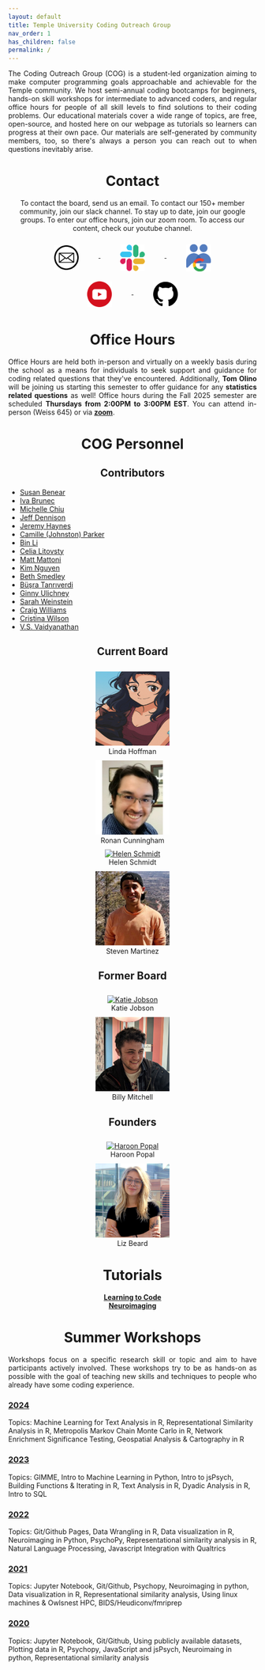 ```yaml
---
layout: default
title: Temple University Coding Outreach Group
nav_order: 1
has_children: false
permalink: /
---
```


<p style="text-align: justify;">The Coding Outreach Group (COG) is a student-led organization aiming to make computer programming goals approachable and achievable for the Temple community. We host semi-annual coding bootcamps for beginners, hands-on skill workshops for intermediate to advanced coders, and regular office hours for people of all skill levels to find solutions to their coding problems. Our educational materials cover a wide range of topics, are free, open-source, and hosted here on our webpage as tutorials so learners can progress at their own pace. Our materials are self-generated by community members, too, so there's always a person you can reach out to when questions inevitably arise.</p>   

<h1 style="text-align: center;">Contact</h1>
   <p style="text-align: center;">To contact the board, send us an email. To contact our 150+ member community, join our slack channel. To stay up to date, join our google groups. To enter our office hours, join our zoom room. To access our content, check our youtube channel.</p>
   <div style="text-align: center;">
      <a href="mailto:coding.outreach.group@gmail.com"> 
      <img src="/assets/images/email_BW.png" alt="Email Us" align="middle" style="margin: 10px 40px 10px 40px;"  width="50"/>
   </a>
   <a href="https://tucodingoutreachgroup.slack.com/"> 
      <img src="/assets/images/slack_Color.png" alt="Join Our Slack" align="middle" style="margin: 10px 40px 10px 40px;"  width="50"/>
   </a>
   <a href="https://groups.google.com/forum/#!forum/coding-outreach-group/join"> 
      <img src="/assets/images/groups_Color.png" alt="Join Our Google Groups" align="middle" style="margin: 10px 40px 10px 40px;"  width="50"/>
   <!-- </a>
   <a href="https://temple.zoom.us/j/98175378333"> 
      <img src="/assets/images/zoom_Color.png" alt="Office Hour Zoom Room" align="middle" style="margin: 10px 40px 10px 40px;"  width="50"/> -->
   </a>
      <a href="https://www.youtube.com/channel/UCkTnWhGsF8eiLOPl2CHHeIA"> 
      <img src="/assets/images/youtube_Color.png" alt="Subscribe to our Youtube Channel" align="middle" style="margin: 10px 40px 10px 40px;"  width="50"/>
   </a>
      <a href="https://github.com/TU-Coding-Outreach-Group"> 
      <img src="/assets/images/github_BW.png" alt="Check out our Github account" align="middle" style="margin: 10px 40px 10px 40px;"  width="50"/>
   </a>
   </div>
  
<h1 style="text-align: center;">Office Hours</h1>
  <p style="text-align: center;"></p>
<p style="text-align: justify;">Office Hours are held both in-person and virtually on a weekly basis during the school as a means for individuals to seek support and guidance for coding related questions that they've encountered. Additionally, <strong>Tom Olino</strong> will be joining us starting this semester to offer guidance for any <strong>statistics related questions</strong> as well! Office hours during the Fall 2025 semester are scheduled <strong>Thursdays from 2:00PM to 3:00PM EST</strong>. You can attend in-person (Weiss 645) or via <a href="https://temple.zoom.us/j/98175378333"><strong>zoom</strong></a>.</p>

<h1 style="text-align: center;">COG Personnel</h1>

<h2 style="text-align: center;"> Contributors

</h2>
<body>

<div class="name-list">
  <ul>
      <li><a href="https://sites.google.com/view/susanbenear/home">Susan Benear</a></li>
      <li><a href="https://ivabrunec.github.io/">Iva Brunec</a></li>
      <li><a href="https://www.linkedin.com/in/michelle-chiu-leanmeanmishine/">Michelle Chiu</a></li>
      <li><a href="https://www.linkedin.com/in/jeff-dennison-2a9991149/">Jeff Dennison</a></li>
      <li><a href="https://www.linkedin.com/in/jeremy-haynes-ph-d-a250801a6/">Jeremy Haynes</a></li> 
      <li><a href="https://www.linkedin.com/in/camille-parker-489365162/">Camille (Johnston) Parker</a></li>
      <!-- <li><a href="https://x.com/melanieckos?lang=en">Melanie Kos</a></li> -->
      <li><a href="https://www.linkedin.com/in/bin-li-9261521b3/?locale=en_US">Bin Li</a></li>
      <li><a href="https://www.celialitovsky.com/">Celia Litovsty</a></li>  
      <li><a href="https://twitter.com/MattMattoni">Matt Mattoni</a></li>    
      <li><a href="https://twitter.com/kvhnguyen">Kim Nguyen</a></li>
      <li><a href="https://x.com/ebsmed?lang=en">Beth Smedley</a></li>
      <li><a href="https://www.linkedin.com/in/busratanriverdi/">Büşra Tanrıverdi</a></li>   
      <li><a href="https://www.linkedin.com/in/ginny-ulichney/">Ginny Ulichney</a></li>
      <li><a href="https://smweinst.github.io/">Sarah Weinstein</a></li>
      <li><a href="https://www.linkedin.com/in/wcraigwilliams/">Craig Williams</a></li>  
      <li><a href="https://www.radlab.us/people">Cristina Wilson</a></li>
      <li><a href="https://www.fox.temple.edu/directory/vaidyanathan-viswanathan-saunak">V.S. Vaidyanathan</a></li> 
  </ul>
</div>
</body>

<h2 style="text-align: center;">Current Board</h2>
<div style="text-align: center;">   
   <div class="image-container">
      <img src="/assets/images/LindaHoffman.jpg" alt="Linda Hoffman" style="margin: 10px 15px 00px 15px;" height="150" width="150"/>
      <div class="image-text">Linda Hoffman</div>
   </div>

   <div class="image-container">
      <img src="/assets/images/Ronan_square.png" alt="Ronan Cunningham" style="margin: 10px 15px 00px 15px;" width="150"/>
      <div class="image-text">Ronan Cunningham</div>
   </div>
   
   <div class="image-container">
      <a href="https://hschmidt12.github.io/"> 
      <img src="/assets/images/HelenSchmidt.jpg" alt="Helen Schmidt" style="margin: 10px 15px 00px 15px;" width="150"/>
      </a>
      <div class="image-text">Helen Schmidt</div>
   </div>

   <div class="image-container">
      <a href="https://www.researchgate.net/scientific-contributions/Steven-A-Martinez-2159311354"> 
      <img src="/assets/images/StevenMartinez.jpg" alt="Steven Martinez" style="margin: 10px 15px 00px 15px;" width="150"/>
      </a>
      <div class="image-text">Steven Martinez</div>
   </div>
</div>
<h2 style="text-align: center;">Former Board</h2>
<div style="text-align: center;">   
   <div class="image-container">
      <a href="https://kjobson-neuro.github.io/"> 
      <img src="/assets/images/KatieJobson.jpg" alt="Katie Jobson" style="margin: 10px 15px 00px 15px;" width="150"/>
      </a>
      <div class="image-text">Katie Jobson</div>
   </div>

   <div class="image-container">
      <a href="https://wj-mitchell.github.io"> 
      <img src="/assets/images/BillyMitchell.jpg" alt="Billy Mitchell" style="margin: 10px 15px 00px 15px;" width="150"/>
      </a>
      <div class="image-text">Billy Mitchell</div>
   </div>
</div>
<h2 style="text-align: center;">Founders</h2>
<div style="text-align: center;">

   <div class="image-container">
      <a href="https://hspopal.github.io/"> 
      <img src="/assets/images/HaroonPopal.png" alt="Haroon Popal" style="margin: 10px 15px 00px 15px;" width="150"/>
      </a>
      <div class="image-text">Haroon Popal</div>
   </div>
   
   <div class="image-container">
      <a href="https://www.fox.temple.edu/about-fox/directory/liz-beard/"> 
      <img src="/assets/images/LizBeard.jpg" alt="Liz Beard" style="margin: 10px 15px 00px 15px;" width="150"/>
      </a>
      <div class="image-text">Liz Beard</div>
   </div>
</div>

<h1 style="text-align: center;">Tutorials</h1>
<div style="text-align: center;">
   <a href="https://github.com/TU-Coding-Outreach-Group/tu-coding-outreach-group.github.io/blob/master/tutorials.md"> 
	<strong>Learning to Code</strong>
   </a>  
       <br>
   <a href="https://github.com/TU-Coding-Outreach-Group/Tutorials/blob/master/Neuroimaging.md"> 
	<strong>Neuroimaging</strong>
   </a>
</div>

<h1 style="text-align: center;">Summer Workshops</h1>
<p style="text-align: justify;">Workshops focus on a specific research skill or topic and aim to have participants actively involved. These workshops try to be as hands-on as possible with the goal of teaching new skills and techniques to people who already have some coding experience.</p>

### **[2024](https://github.com/TU-Coding-Outreach-Group/cog_summer_workshops_2024/blob/master/README.md)**
Topics: Machine Learning for Text Analysis in R, Representational Similarity Analysis in R, Metropolis Markov Chain Monte Carlo in R, Network Enrichment Significance Testing,  Geospatial Analysis & Cartography in R

 
### **[2023](https://github.com/TU-Coding-Outreach-Group/cog_summer_workshops_2023/blob/master/README.md)**
Topics: GIMME, Intro to Machine Learning in Python, Intro to jsPsych, Building Functions & Iterating in R, Text Analysis in R, Dyadic Analysis in R, Intro to SQL 

 
### **[2022](https://github.com/TU-Coding-Outreach-Group/cog_summer_workshops_2022/blob/master/README.md)**
Topics: Git/Github Pages, Data Wrangling in R, Data visualization in R, Neuroimaging in Python, PsychoPy, Representational similarity analysis in R, Natural Language Processing, Javascript Integration with Qualtrics 


### **[2021](https://github.com/TU-Coding-Outreach-Group/cog_summer_workshops_2021/blob/master/README.md)**
Topics: Jupyter Notebook, Git/Github, Psychopy, Neuroimaging in python, Data visualization in R, Representational similarity analysis, Using linux machines & Owlsnest HPC, BIDS/Heudiconv/fmriprep


### **[2020](https://github.com/TU-Coding-Outreach-Group/cog_summer_workshops_2020/blob/master/README.md)**
Topics: Jupyter Notebook, Git/Github, Using publicly available datasets, Plotting data in R, Psychopy, JavaScript and jsPsych, Neuroimaing in python, Representational similarity analysis

<!-- ------------------------ MESSAGE GRAVEYARD ----------------------------- -->
<!-- ------------------------ SUMMER WORKSHOPS MESSAGES ----------------------------- -->

<!-- <h1 style="text-align: center;">Summer Workshop Series 2023</h1>

<p style="text-align: justify;">Our hands-on summer workshop series are nearly complete! Our last workshop on dyadic analysis in R will be hosted on Thursday August 10th at 01:00pm on <a href="https://temple.zoom.us/j/92129240531"><strong>zoom (ID: 921 292 405 31)</strong></a> and the materials you need to follow along can be accessed in the associated <a href="https://github.com/TU-Coding-Outreach-Group/cog_summer_workshops_2023/blob/master/README.md"><strong>Github repository</strong></a>. If you're new to coding or having trouble navigating Github, consider checking out <a href="https://blog.hubspot.com/website/download-from-github"><strong>this tutorial on pulling files from repositories</strong></a>.</p> -->

<!-- <p style="text-align: justify;">Our hands-on summer workshop series is underway with tutorials every Thursday (01:00pm) between June 29th and August 17th. These workshops will be hosted exclusively on <a href="https://temple.zoom.us/j/92129240531"><strong>zoom (ID: 921 292 405 31)</strong></a> and the materials you need to follow along can be accessed in the associated <a href="https://github.com/TU-Coding-Outreach-Group/cog_summer_workshops_2023/blob/master/README.md"><strong>Github repository</strong></a>. If you're new to coding or having trouble navigating Github, consider checking out <a href="https://blog.hubspot.com/website/download-from-github"><strong>this tutorial on pulling files from repositories</strong></a>.</p> -->

<!-- <div style="border: 10px dotted; padding:10px;">
<h1 style="text-align: center;">Summer Workshop Series 2024</h1>
  
<p style="text-align: center;"></p>

<p style="text-align: justify;">Our hands-on summer workshop series is underway with tutorials every Wednesday (01:00pm) between July 10th and August 07th. These workshops will be hosted exclusively on <a href="https://temple.zoom.us/j/92687391019"><strong>zoom (ID: 926 8739 1019)</strong></a> and the materials you need to follow along can be accessed in the associated <a href="https://github.com/TU-Coding-Outreach-Group/cog_summer_workshops_2024/blob/master/README.md"><strong>Github repository</strong></a>. If you're new to coding or having trouble navigating Github, consider checking out <a href="https://blog.hubspot.com/website/download-from-github"><strong>this tutorial on pulling files from repositories</strong></a>.</p>

</div> -->

<!------------------ STRIKE MESSAGE ; leaving it in the code in case admin gets dumb again --------------------------->

<!-- <div style="text-align: center;">
	<img src="/assets/images/TUGSA_Color.png" alt="When We Fight, We Win" align="middle" style="margin: 20px 20px 20px 20px;"  width="200"/>
</div> -->

<!-- <p style="text-align: center;"> On January 31st, 2023, the Temple University Graduate Students' Association announced an indefinite strike in response to stagnated negotiations with Temple's administration. Because COG has been founded, directed, and operated entirely by graduate students volunteering their labor due to a passion for community and education, TUGSA's mission is indivisibly tied to our mission. As such, all labor beyond that which is required for the fulfillment of any one individual's degree will cease until TUGSA wins their strike. This unfortuantely includes our weekly office hours. Until graduate students are adequately compensated for their labor, Temple is failing to fulfill it's promise to champion diversity, equity, and inclusion related issues. We look forward to resuming office hours and continuing to build our supportive, vibrant programming and research community once a fair contract has been reached. Please send an email to our <a href="mailto:union@tugsa.org"><i>executive board</i></a> or visit our website at <a href="https://tugsa.org">tugsa.org</a> to learn how you can show your support. Also, considering donating to our <a href="https://tugsa.betterworld.org/campaigns/tugsa-strike-fund">strike fund</a>.</p>

<h1 style="text-align: center;"><b>When We Fight, We Win</b></h1>  -->

<!-- ------------------------ BOOTCAMP MESSAGE ----------------------------- -->

<!-- <h1 style="text-align: center;">Introduction to Coding Bootcamp 2023</h1>

<div class="collapsible">
  <button class="collapsible-btn">Collapse</button>
  <div class="collapsible-content">
    <p style="text-align: justify;">Our intensive Annual 3-day Introduction to Coding bootcamp will be hosted from <strong>Tuesday August 22nd until Thursday August 24th, 2023</strong>. Over three days, we will be taking a shared dataset from organization to data wrangling to analysis and visualization using bash/shell, python, and R. The materials you need to follow along can be accessed in the associated <a href="https://github.com/TU-Coding-Outreach-Group/intro-to-coding-2023"><strong>Github repository</strong></a>. This will be held from 10:00am - 03:30pm everyday and all are welcome. Just fill out our <a href="https://forms.gle/SfW1wa69g5y9u1z39"><strong>Intent to Attend</strong></a> form by August 18th. We ask that attendees intend to attend all three days since each subsequent day builds upon the previous days work. If you're new to coding or having trouble navigating Github, consider checking out <a href="https://blog.hubspot.com/website/download-from-github"><strong>this tutorial on pulling files from repositories</strong></a>.</p> 
   <script src="assets/script.js"></script>
  </div>
</div> -->

<!-- ------------------------ SUMMER OFFICE HOURS MESSAGE ----------------------------- -->

<!-- <p style="text-align: justify;">Office Hours are held both in-person and virtually on a weekly basis during the school as a means for individuals to seek support and guidance for coding related questions that they've encountered. We pause office hours during the summer months, but those with questions are still encouraged to seek assistance from our <a href="https://tucodingoutreachgroup.slack.com/"><strong>slack community</strong></a>.</p> -->

<!-- ------------------------ SCHOOL YEAR OFFICE HOURS MESSAGE ----------------------------- -->
<!-- <p style="text-align: justify;">Office Hours are held both in-person and virtually on a weekly basis during the school as a means for individuals to seek support and guidance for coding related questions that they've encountered. Office hours during the Spring 2024 semester are scheduled <strong>Wednesdays from 01:00pm to 02:00pm EST</strong>. You can attend in-person (Weiss 645) or via <a href="https://temple.zoom.us/j/97809988629"><strong>zoom</strong></a>.</p> -->